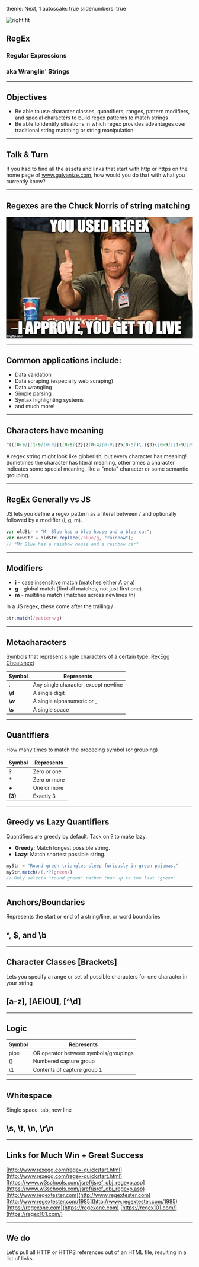 theme: Next, 1
autoscale: true
slidenumbers: true
<!-- @author: Pete Silva -->

![right fit](https://www.ibm.com/blogs/bluemix/wp-content/uploads/2014/12/asciiart.png)
## RegEx
### Regular Expressions
### aka Wranglin' Strings

---

## Objectives
- Be able to use character classes, quantifiers, ranges, pattern modifiers, and special characters to build regex patterns to match strings
- Be able to identify situations in which regex provides advantages over traditional string matching or string manipulation

---

## Talk & Turn
If you had to find all the assets and links that start with http or https on the home page of www.galvanize.com, how would you do that with what you currently know?

---

## Regexes are the Chuck Norris of string matching

![inline](chucknorris.jpg)

---

## Common applications include:

- Data validation
- Data scraping (especially web scraping)
- Data wrangling
- Simple parsing
- Syntax highlighting systems
- and much more!

---

## Characters have meaning

```markdown
^(([0-9]|[1-9][0-9]|1[0-9]{2}|2[0-4][0-9]|25[0-5])\.){3}([0-9]|[1-9][0-9]|1[0-9]{2}|2[0-4][0-9]|25[0-5])$
```

A regex string might look like gibberish, but every character has meaning! Sometimes the character has literal meaning, other times a character indicates some special meaning, like a "meta" character or some semantic grouping.

---

## RegEx Generally vs JS

JS lets you define a regex pattern as a literal between / and optionally followed by a modifier (i, g, m).

```javascript
var oldStr = "Mr Blue has a blue house and a blue car";
var newStr = oldStr.replace(/blue/g, "rainbow");
// "Mr Blue has a rainbow house and a rainbow car"
```

---

## Modifiers
- **i** - case insensitive match (matches either A or a)
- **g** - global match (find all matches, not just first one)
- **m** - multiline match (matches across newlines \n)

In a JS regex, these come after the trailing /

```javascript
str.match(/pattern/g)
```

---

## Metacharacters
Symbols that represent single characters of a certain type. [RexEgg Cheatsheet](http://www.rexegg.com/regex-quickstart.html)

|Symbol|Represents|
|---|---|
|**.**|Any single character, except newline|
|**\d**|A single digit|
|**\w**|A single alphanumeric or _|
|**\s**|A single space|

---

## Quantifiers
How many times to match the preceding symbol (or grouping)

|Symbol|Represents|
|---|---|
|**?**|Zero or one|
|*|Zero or more|
|**+**|One or more|
|**{3}**|Exactly 3|

---

## Greedy vs Lazy Quantifiers
Quantifiers are greedy by default. Tack on ? to make lazy.

- **Greedy**: Match longest possible string.
- **Lazy**: Match shortest possible string.

```javascript
myStr = "Round green triangles sleep furiously in green pajamas."
myStr.match(/(.*?)green/)
// Only selects "round green" rather than up to the last "green"
```

---

## Anchors/Boundaries
Represents the start or end of a string/line, or word boundaries


## ^, $, and \b

---

## Character Classes [Brackets]
Lets you specify a range or set of possible characters for one character in your string

## [a-z], [AEIOU], [^\d]

---

## Logic

|Symbol|Represents|
|---|---|
|pipe|OR operator between symbols/groupings|
|()|Numbered capture group|
|\1|Contents of capture group 1|

---

## Whitespace
Single space, tab, new line

## \s, \t, \n, \r\n

---

## Links for Much Win + Great Success

[http://www.rexegg.com/regex-quickstart.html](http://www.rexegg.com/regex-quickstart.html)
[https://www.w3schools.com/jsref/jsref_obj_regexp.asp](https://www.w3schools.com/jsref/jsref_obj_regexp.asp)
[http://www.regextester.com](http://www.regextester.com)
[http://www.regextester.com/1985](http://www.regextester.com/1985)
[https://regexone.com](https://regexone.com)
[https://regex101.com/](https://regex101.com/)

---

## We do
Let's pull all HTTP or HTTPS references out of an HTML file, resulting in a list of links.
